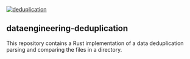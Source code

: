 [![deduplication](https://github.com/Sairam14/dataengineering-deduplication/actions/workflows/lint.yml/badge.svg?branch=main)](https://github.com/Sairam14/dataengineering-deduplication/actions/workflows/lint.yml)

## dataengineering-deduplication
This repository contains a Rust implementation of a data deduplication parsing and comparing the files in a directory.

